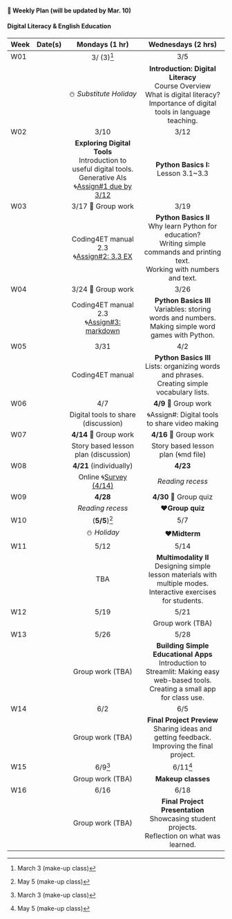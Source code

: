 #### 🌱 **Weekly Plan (will be updated by Mar. 10)**

#### Digital Literacy & English Education

| Week | Date(s) | Mondays (1 hr) | Wednesdays (2 hrs) | 
|------|------|:----------:|:--------:|
|W01||3/ (3)[^1]|3/5|
|      |      |⛄ _Substitute Holiday_| **Introduction: Digital Literacy** <br> Course Overview <br> What is digital literacy? <br> Importance of digital tools in language teaching.  |
|W02||3/10|3/12|
|   || **Exploring Digital Tools** <br> Introduction to useful digital tools. Generative AIs <br>🌀[Assign#1 due by 3/12](https://github.com/MK316/Coding4ET/blob/main/Lessons/Ex2.md) |**Python Basics I:** Lesson 3.1~3.3   |       
| W03||3/17 🐳 Group work|3/19|
|     ||  Coding4ET manual 2.3 <br>🌀[Assign#2: 3.3 EX](https://github.com/MK316/Coding4ET/blob/main/Lessons/EX3_3.ipynb) | **Python Basics II** <br> Why learn Python for education? <br> Writing simple commands and printing text. <br> Working with numbers and text. |       
|W04||3/24 🐳 Group work|3/26|
|      || Coding4ET manual 2.3 <br>🌀[Assign#3: markdown](https://github.com/MK316/Coding4ET/blob/main/Lessons/Lesson02-3.md) | **Python Basics III** <br> Variables: storing words and numbers. <br> Making simple word games with Python. |       
|W05||3/31 |4/2|
|      || Coding4ET manual | **Python Basics III** <br> Lists: organizing words and phrases. <br> Creating simple vocabulary lists. |       
|W06||4/7|**4/9** 🐳 Group work|
|      | |  Digital tools to share (discussion) | 🌀Assign#: Digital tools to share video making |
|W07||**4/14** 🐳 Group work|**4/16** 🐳 Group work|
|      | |Story based lesson plan (discussion)| Story based lesson plan (🌀md file)|     
| W08||**4/21** (individually) |**4/23**|
|     | | Online 🌀[Survey (4/14)](https://forms.gle/RAcEev4ZoqkcPQK86) | _Reading recess_  |       
|W09||**4/28** |**4/30** 🐳 Group quiz|
|      || _Reading recess_  |♥️**Group quiz**| 
|W10||(**5/5**)[^2]|5/7|
|      || ⛄ _Holiday_  | ♥️**Midterm** |
| W11||5/12|5/14|
|     ||  TBA  | **Multimodality II** <br> Designing simple lesson materials with multiple modes. <br> Interactive exercises for students. |       
|W12||5/19|5/21|
|   |  ||  Group work (TBA)  | **Using AI in Language Teaching** <br> Understanding AI tools for education. <br> Practical uses of AI in classroom activities. |     
|W13||5/26|5/28|
|      ||  Group work (TBA) | **Building Simple Educational Apps** <br> Introduction to Streamlit: Making easy web-based tools. <br> Creating a small app for class use. |
| W14||6/2|6/5|
|     ||  Group work (TBA) |**Final Project Preview** <br> Sharing ideas and getting feedback. <br> Improving the final project.|       
|W15||6/9[^1]|6/11[^2]|
|      ||   Group work (TBA) |**Makeup classes** |  
| W16||6/16|6/18|
|     | | Group work (TBA) | **Final Project Presentation** <br> Showcasing student projects. <br> Reflection on what was learned. |       

[^1]: March 3 (make-up class)
[^2]: May 5 (make-up class)
